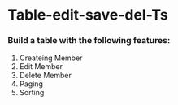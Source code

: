 # Table-edit-save-del-Ts
### Build a table with the following features:
1. Createing Member
2. Edit Member
3. Delete Member
4. Paging
5. Sorting
